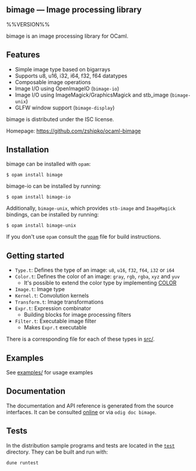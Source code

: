 bimage — Image processing library
-------------------------------------------------------------------------------
%%VERSION%%

bimage is an image processing library for OCaml.

## Features

- Simple image type based on bigarrays
- Supports u8, u16, i32, i64, f32, f64 datatypes
- Composable image operations
- Image I/O using OpenImageIO (`bimage-io`)
- Image I/O using ImageMagick/GraphicsMagick and stb_image (`bimage-unix`)
- GLFW window support (`bimage-display`)

bimage is distributed under the ISC license.

Homepage: https://github.com/zshipko/ocaml-bimage

## Installation

bimage can be installed with `opam`:

```
$ opam install bimage
```

bimage-io can be installed by running:

```
$ opam install bimage-io
```

Additionally, `bimage-unix`, which provides `stb-image` and `ImageMagick` bindings, can be installed by running:

```
$ opam install bimage-unix
```

If you don't use `opam` consult the [`opam`](opam) file for build
instructions.

## Getting started

- `Type.t`: Defines the type of an image: `u8`, `u16`, `f32`, `f64`, `i32` or `i64`
- `Color.t`: Defines the color of an image: `gray`, `rgb`, `rgba`, `xyz` and `yuv`
  * It's possible to extend the color type by implementing [COLOR](https://github.com/zshipko/ocaml-bimage/blob/master/src/color.ml)
- `Image.t`: Image type
- `Kernel.t`: Convolution kernels
- `Transform.t`: Image transformations
- `Expr.t`: Expression combinator
  * Building blocks for image processing filters
- `Filter.t`: Executable image filter
  * Makes `Expr.t` executable

There is a corresponding file for each of these types in [src/](https://github.com/zshipko/ocaml-bimage/tree/master/src).

## Examples

See [examples/](https://github.com/zshipko/ocaml-bimage/tree/master/examples) for usage examples

## Documentation

The documentation and API reference is generated from the source
interfaces. It can be consulted [online][doc] or via `odig doc
bimage`.

[doc]: https://zshipko.github.io/ocaml-bimage/

## Tests

In the distribution sample programs and tests are located in the
[`test`](test) directory. They can be built and run
with:

    dune runtest
